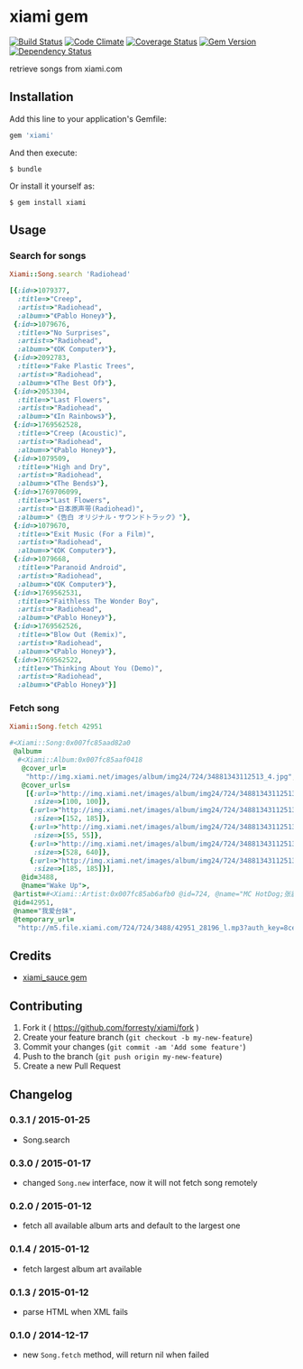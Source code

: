 # xiami gem

[![Build Status](https://travis-ci.org/forresty/xiami.svg)](https://travis-ci.org/forresty/xiami)
[![Code Climate](https://codeclimate.com/github/forresty/xiami/badges/gpa.svg)](https://codeclimate.com/github/forresty/xiami)
[![Coverage Status](https://coveralls.io/repos/forresty/xiami/badge.png)](https://coveralls.io/r/forresty/xiami)
[![Gem Version](https://badge.fury.io/rb/xiami.svg)](http://badge.fury.io/rb/xiami)
[![Dependency Status](https://www.versioneye.com/user/projects/5471d5e19dcf6df5ea000ee9/badge.svg?style=flat)](https://www.versioneye.com/user/projects/5471d5e19dcf6df5ea000ee9)

retrieve songs from xiami.com

## Installation

Add this line to your application's Gemfile:

```ruby
gem 'xiami'
```

And then execute:

    $ bundle

Or install it yourself as:

    $ gem install xiami


## Usage

### Search for songs

```ruby
Xiami::Song.search 'Radiohead'

[{:id=>1079377,
  :title=>"Creep",
  :artist=>"Radiohead",
  :album=>"《Pablo Honey》"},
 {:id=>1079676,
  :title=>"No Surprises",
  :artist=>"Radiohead",
  :album=>"《OK Computer》"},
 {:id=>2092783,
  :title=>"Fake Plastic Trees",
  :artist=>"Radiohead",
  :album=>"《The Best Of》"},
 {:id=>2053304,
  :title=>"Last Flowers",
  :artist=>"Radiohead",
  :album=>"《In Rainbows》"},
 {:id=>1769562528,
  :title=>"Creep (Acoustic)",
  :artist=>"Radiohead",
  :album=>"《Pablo Honey》"},
 {:id=>1079509,
  :title=>"High and Dry",
  :artist=>"Radiohead",
  :album=>"《The Bends》"},
 {:id=>1769706099,
  :title=>"Last Flowers",
  :artist=>"日本原声带(Radiohead)",
  :album=>"《告白 オリジナル・サウンドトラック》"},
 {:id=>1079670,
  :title=>"Exit Music (For a Film)",
  :artist=>"Radiohead",
  :album=>"《OK Computer》"},
 {:id=>1079668,
  :title=>"Paranoid Android",
  :artist=>"Radiohead",
  :album=>"《OK Computer》"},
 {:id=>1769562531,
  :title=>"Faithless The Wonder Boy",
  :artist=>"Radiohead",
  :album=>"《Pablo Honey》"},
 {:id=>1769562526,
  :title=>"Blow Out (Remix)",
  :artist=>"Radiohead",
  :album=>"《Pablo Honey》"},
 {:id=>1769562522,
  :title=>"Thinking About You (Demo)",
  :artist=>"Radiohead",
  :album=>"《Pablo Honey》"}]
```

### Fetch song

```ruby
Xiami::Song.fetch 42951

#<Xiami::Song:0x007fc85aad82a0
 @album=
  #<Xiami::Album:0x007fc85aaf0418
   @cover_url=
    "http://img.xiami.net/images/album/img24/724/34881343112513_4.jpg",
   @cover_urls=
    [{:url=>"http://img.xiami.net/images/album/img24/724/34881343112513_1.jpg",
      :size=>[100, 100]},
     {:url=>"http://img.xiami.net/images/album/img24/724/34881343112513_2.jpg",
      :size=>[152, 185]},
     {:url=>"http://img.xiami.net/images/album/img24/724/34881343112513_3.jpg",
      :size=>[55, 55]},
     {:url=>"http://img.xiami.net/images/album/img24/724/34881343112513_4.jpg",
      :size=>[528, 640]},
     {:url=>"http://img.xiami.net/images/album/img24/724/34881343112513_5.jpg",
      :size=>[185, 185]}],
   @id=3488,
   @name="Wake Up">,
 @artist=#<Xiami::Artist:0x007fc85ab6afb0 @id=724, @name="MC HotDog;张震岳">,
 @id=42951,
 @name="我爱台妹",
 @temporary_url=
  "http://m5.file.xiami.com/724/724/3488/42951_28196_l.mp3?auth_key=8ce0466ab660aa7d2f35d914f8cdfc67-1421193600-0-null">
```

## Credits

- [xiami_sauce gem](https://github.com/ranmocy/xiami_sauce)

## Contributing

1. Fork it ( https://github.com/forresty/xiami/fork )
2. Create your feature branch (`git checkout -b my-new-feature`)
3. Commit your changes (`git commit -am 'Add some feature'`)
4. Push to the branch (`git push origin my-new-feature`)
5. Create a new Pull Request

## Changelog

### 0.3.1 / 2015-01-25

- Song.search

### 0.3.0 / 2015-01-17

- changed `Song.new` interface, now it will not fetch song remotely

### 0.2.0 / 2015-01-12

- fetch all available album arts and default to the largest one

### 0.1.4 / 2015-01-12

- fetch largest album art available

### 0.1.3 / 2015-01-12

- parse HTML when XML fails

### 0.1.0 / 2014-12-17

- new `Song.fetch` method, will return nil when failed
